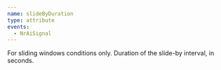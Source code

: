 ```yaml
---
name: slideByDuration
type: attribute
events:
  - NrAiSignal
---
```


For sliding windows conditions only. Duration of the slide-by interval, in seconds.